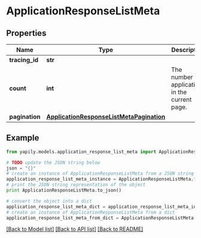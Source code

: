 # ApplicationResponseListMeta


## Properties
Name | Type | Description | Notes
------------ | ------------- | ------------- | -------------
**tracing_id** | **str** |  | [optional] 
**count** | **int** | The number of applications in the current page. | [optional] 
**pagination** | [**ApplicationResponseListMetaPagination**](ApplicationResponseListMetaPagination.md) |  | [optional] 

## Example

```python
from yapily.models.application_response_list_meta import ApplicationResponseListMeta

# TODO update the JSON string below
json = "{}"
# create an instance of ApplicationResponseListMeta from a JSON string
application_response_list_meta_instance = ApplicationResponseListMeta.from_json(json)
# print the JSON string representation of the object
print ApplicationResponseListMeta.to_json()

# convert the object into a dict
application_response_list_meta_dict = application_response_list_meta_instance.to_dict()
# create an instance of ApplicationResponseListMeta from a dict
application_response_list_meta_from_dict = ApplicationResponseListMeta.from_dict(application_response_list_meta_dict)
```
[[Back to Model list]](../README.md#documentation-for-models) [[Back to API list]](../README.md#documentation-for-api-endpoints) [[Back to README]](../README.md)


